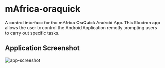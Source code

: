 # mAfrica-oraquick
A control interface for the mAfrica OraQuick Android App.  This Electron app allows the user to control the Android Application remotly prompting users to carry out specific tasks.

## Application Screenshot

![app-screeshot](https://raw.githubusercontent.com/sjg/mAfrica-oraquick/master/assets/img/screenshot.png "Application Screenshot")
